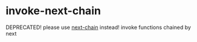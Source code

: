 # invoke-next-chain

DEPRECATED! please use [next-chain](https://www.npmjs.com/package/next-chain) instead!
invoke functions chained by next
